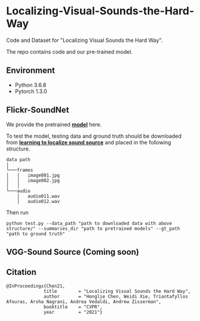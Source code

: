 # Localizing-Visual-Sounds-the-Hard-Way

Code and Dataset for "Localizing Visual Sounds the Hard Way".

The repo contains code and our pre-trained model. 

## Environment

* Python 3.6.8
* Pytorch 1.3.0

## Flickr-SoundNet

We provide the pretrained [**model**](https://www.dropbox.com/s/mbxuzs2at0tbrn3/lvs_soundnet.pth.tar?dl=0) here.

To test the model, testing data and ground truth should be downloaded from [**learning to localize sound source**](https://github.com/ardasnck/learning_to_localize_sound_source) and placed in the following structure.

```
data path
│
└───frames
│   │   image001.jpg
│   │   image002.jpg
│   │
└───audio
    │   audio011.wav
    │   audio012.wav
```

Then run

```
python test.py --data_path "path to downloaded data with above structure/" --summaries_dir "path to pretrained models" --gt_path "path to ground truth"
```

## VGG-Sound Source (Coming soon)


## Citation
```
@InProceedings{Chen21,
              title        = "Localizing Visual Sounds the Hard Way",
              author       = "Honglie Chen, Weidi Xie, Triantafyllos Afouras, Arsha Nagrani, Andrea Vedaldi, Andrew Zisserman",
              booktitle    = "CVPR",
              year         = "2021"}
```